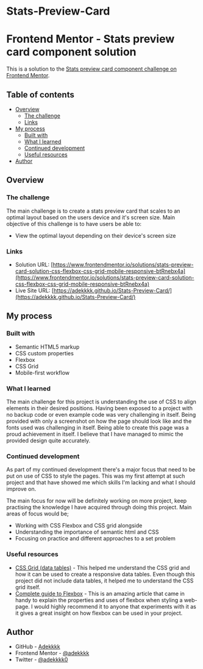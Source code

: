 # Stats-Preview-Card

# Frontend Mentor - Stats preview card component solution

This is a solution to the [Stats preview card component challenge on Frontend Mentor](https://www.frontendmentor.io/challenges/stats-preview-card-component-8JqbgoU62).

## Table of contents

- [Overview](#overview)
  - [The challenge](#the-challenge)
  - [Links](#links)
- [My process](#my-process)
  - [Built with](#built-with)
  - [What I learned](#what-i-learned)
  - [Continued development](#continued-development)
  - [Useful resources](#useful-resources)
- [Author](#author)

## Overview

### The challenge

The main challenge is to create a stats preview card that scales to an optimal layout based on the users device and it's screen size.
Main objective of this challenge is to have users be able to:

- View the optimal layout depending on their device's screen size

### Links

- Solution URL: [https://www.frontendmentor.io/solutions/stats-preview-card-solution-css-flexbox-css-grid-mobile-responsive-btRnebx4a](https://www.frontendmentor.io/solutions/stats-preview-card-solution-css-flexbox-css-grid-mobile-responsive-btRnebx4a)
- Live Site URL: [https://adekkkk.github.io/Stats-Preview-Card/](https://adekkkk.github.io/Stats-Preview-Card/)

## My process

### Built with

- Semantic HTML5 markup
- CSS custom properties
- Flexbox
- CSS Grid
- Mobile-first workflow

### What I learned

The main challenge for this project is understanding the use of CSS to align elements in their desired positions. Having been exposed to a project with no backup code or even example code was very challenging in itself. Being provided with only a screenshot on how the page should look like and the fonts used was challenging in itself. Being able to create this page was a proud achievement in itself. I believe that I have managed to mimic the provided design quite accurately.


### Continued development

As part of my continued development there's a major focus that need to be put on use of CSS to style the pages. This was my first attempt at such project and that have showed me which skills I'm lacking and what I should improve on.

The main focus for now will be definitely working on more project, keep practising the knowledge I have acquired through doing this project.
Main areas of focus would be;
- Working with CSS Flexbox and CSS grid alongside
- Understanding the importance of semantic html and CSS
- Focusing on practice and different approaches to a set problem

### Useful resources

- [CSS Grid (data tables)](https://medium.com/evodeck/responsive-data-tables-with-css-grid-3c58ecf04723) - This helped me understand the CSS grid and how it can be used to create a responsive data tables. Even though this project did not include data tables, it helped me to understand the CSS grid itself.
- [Complete guide to Flexbox](https://css-tricks.com/snippets/css/a-guide-to-flexbox/) - This is an amazing article that came in handy to explain the properties and uses of flexbox when styling a web-page. I would highly recommend it to anyone that experiments with it as it gives a great insight on how flexbox can be used in your project.

## Author

- GitHub - [Adekkkk](https://github.com/adekkkk)
- Frontend Mentor - [@adekkkk](https://www.frontendmentor.io/profile/adekkkk)
- Twitter - [@adekkkk0](https://twitter.com/adekkkk0)
